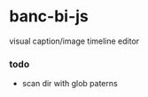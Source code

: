 banc-bi-js
==========

visual caption/image timeline editor

### todo

- scan dir with glob paterns
